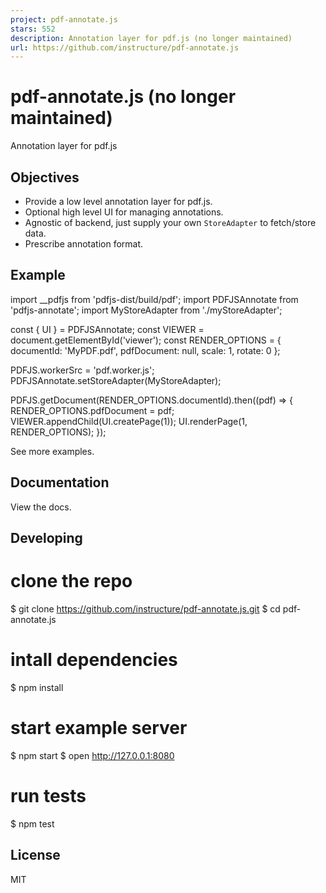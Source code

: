 ```yaml
---
project: pdf-annotate.js
stars: 552
description: Annotation layer for pdf.js (no longer maintained)
url: https://github.com/instructure/pdf-annotate.js
---
```


pdf-annotate.js (no longer maintained)
======================================

Annotation layer for pdf.js

Objectives
----------

-   Provide a low level annotation layer for pdf.js.
-   Optional high level UI for managing annotations.
-   Agnostic of backend, just supply your own `StoreAdapter` to fetch/store data.
-   Prescribe annotation format.

Example
-------

import \_\_pdfjs from 'pdfjs-dist/build/pdf';
import PDFJSAnnotate from 'pdfjs-annotate';
import MyStoreAdapter from './myStoreAdapter';

const { UI } \= PDFJSAnnotate;
const VIEWER \= document.getElementById('viewer');
const RENDER\_OPTIONS \= {
  documentId: 'MyPDF.pdf',
  pdfDocument: null,
  scale: 1,
  rotate: 0
};

PDFJS.workerSrc \= 'pdf.worker.js';
PDFJSAnnotate.setStoreAdapter(MyStoreAdapter);

PDFJS.getDocument(RENDER\_OPTIONS.documentId).then((pdf) \=> {
  RENDER\_OPTIONS.pdfDocument \= pdf;
  VIEWER.appendChild(UI.createPage(1));
  UI.renderPage(1, RENDER\_OPTIONS);
});

See more examples.

Documentation
-------------

View the docs.

Developing
----------

# clone the repo
$ git clone https://github.com/instructure/pdf-annotate.js.git
$ cd pdf-annotate.js

# intall dependencies
$ npm install

# start example server
$ npm start
$ open http://127.0.0.1:8080

# run tests
$ npm test

License
-------

MIT

